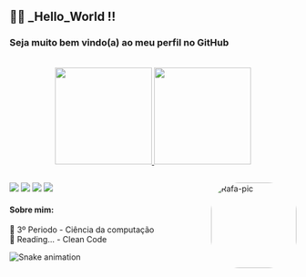 ## 👨‍💻 _Hello_World !!

### Seja muito bem vindo(a) ao meu perfil no GitHub 
<br>

<div align="center">
  <a href="https://github.com/samuelpanzera">
  <img height="170em" src="https://github-readme-stats.vercel.app/api?username=samuelpanzera&show_icons=true&theme=dracula&include_all_commits=true&count_private=true"/>
  <img height="170em" src="https://github-readme-stats.vercel.app/api/top-langs/?username=samuelpanzera&layout=compact&langs_count=7&theme=dracula"/>
</div>

##
 <img align="right" alt="Rafa-pic" height="150" style="border-radius:50px;" src="https://cdn.dribbble.com/users/330915/screenshots/3587000/media/343cb53c87e313181d99248d3071bc77.gif">

<div>
  

  <a href="https://instagram.com/samuelpanzera" target="_blank"><img src="https://img.shields.io/badge/-Instagram-%23E4405F?style=for-the-badge&logo=instagram&logoColor=white" target="_blank"></a>
 	<a href="https://www.twitch.tv/samuelpanzera" target="_blank"><img src="https://img.shields.io/badge/Twitch-9146FF?style=for-the-badge&logo=twitch&logoColor=white" target="_blank"></a>
  <a href = "mailto:samuelpanzera@gmail.com"><img src="https://img.shields.io/badge/-Gmail-%23333?style=for-the-badge&logo=gmail&logoColor=white" target="_blank"></a>
  <a href="https://www.linkedin.com/in/samuel-panzera-b1b684208/" target="_blank"><img src="https://img.shields.io/badge/-LinkedIn-%230077B5?style=for-the-badge&logo=linkedin&logoColor=white"></a> 
</div>
  
#### Sobre mim: 

🚀 3º Periodo - Ciência da computação <br>
📖 Reading... - Clean Code 
 
  ![Snake animation](https://github.com/samuelpanzera/samuelpanzera/blob/output/github-contribution-grid-snake.svg)


